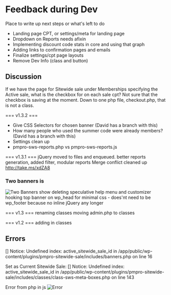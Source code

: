 # Feedback during Dev

Place to write up next steps or what's left to do

- Landing page CPT, or settings/meta for landing page
- Dropdown on Reports needs afixin
- Implementing discount code stats in core and using that graph
- Adding links to confirmation pages and emails
- Finalize settings/cpt page layouts
- Remove Dev Info (class and button)

## Discussion
If we have the page for Sitewide sale under Memberships specifying the Active sale, what is the checkbox for on each sale cpt?
Not sure that the checkbox is saving at the moment.
Down to one php file, checkout.php, that is not a class.

=== v1.3.2 ===
- Give CSS Selectors for chosen banner (David has a branch with this)
- How many people who used the summer code were already members? (David has a branch with this)
- Settings clean up
- pmpro-sws-reports.php vs pmpro-sws-reports.js

=== v1.3.1 ===
jQuery moved to files and enqueued.
better reports generation, added filter, modular reports
Merge conflict cleaned up
http://take.ms/xdZA8
### Two banners is
![Two Banners show](https://monosnap.com/image/9vY49q80NYG8Z5et9nJs58wKRn1Tfs.png)
deleting speculative help menu and customizer
hooking top banner on wp_head for minimal css - does'nt need to be
wp_footer because no inline jQuery any longer

=== v1.3 ===
renaming classes
moving admin.php to classes

=== v1.2 ===
adding in classes


## Errors
[] Notice: Undefined index: active_sitewide_sale_id in /app/public/wp-content/plugins/pmpro-sitewide-sale/includes/banners.php on line 16

Set as Current Sitewide Sale:
[] Notice: Undefined index: active_sitewide_sale_id in /app/public/wp-content/plugins/pmpro-sitewide-sale/includes/classes/class-sws-meta-boxes.php on line 143

Error from php in js ![Error](https://monosnap.com/image/jWumN2JwT3Y3VIZEPcU8QZBwpsoXId.png)
